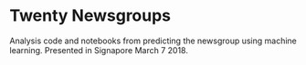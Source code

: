 <h1> Twenty Newsgroups </h1>

Analysis code and notebooks from predicting the newsgroup using machine 
learning. Presented in Signapore March 7 2018. 
